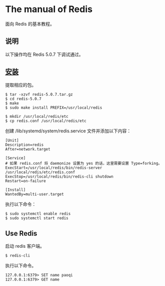 # The manual of Redis

面向 Redis 的基本教程。

## 说明

以下操作均在 Redis 5.0.7 下调试通过。

## [安装](https://redis.io/download)

提取相应的包。

```
$ tar -xzvf redis-5.0.7.tar.gz
$ cd redis-5.0.7
$ make
$ sudo make install PREFIX=/usr/local/redis

$ mkdir /usr/local/redis/etc
$ cp redis.conf /usr/local/redis/etc
```

创建 /lib/systemd/system/redis.service 文件并添加以下内容：

```
[Unit]
Description=redis
After=network.target

[Service]
# 如果 redis.conf 将 daemonize 设置为 yes 的话，这里需要设置 Type=forking。
ExecStart=/usr/local/redis/bin/redis-server /usr/local/redis/etc/redis.conf
ExecStop=/usr/local/redis/bin/redis-cli shutdown
Restart=on-failure

[Install]
WantedBy=multi-user.target
```

执行以下命令：

```
$ sudo systemctl enable redis
$ sudo systemctl start redis
```

## Use Redis

启动 redis 客户端。

```
$ redis-cli
```

执行以下命令。

```
127.0.0.1:6379> SET name paoqi
127.0.0.1:6379> GET name
```
